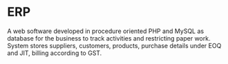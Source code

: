 # ERP

A web software developed in procedure oriented PHP and MySQL as database for the business to track activities and
restricting paper work. System stores suppliers, customers, products, purchase details under EOQ and JIT, billing
according to GST.
